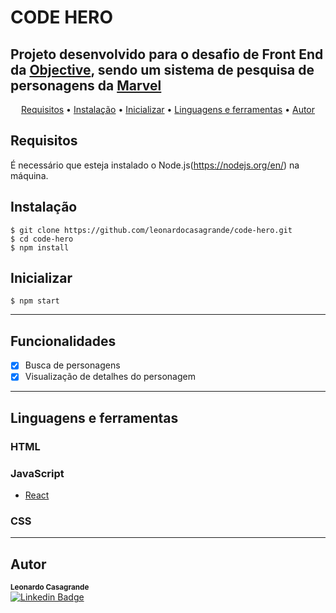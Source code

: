 # CODE HERO

## Projeto desenvolvido para o desafio de Front End da [Objective](https://www.objective.com.br), sendo um sistema de pesquisa de personagens da [Marvel](https://www.marvel.com/)

<p align="center">
 <a href="#Requisitos">Requisitos</a> •
 <a href="#Instalação">Instalação</a> • 
 <a href="#Inicializar">Inicializar</a> • 
 <a href="#Linguagens e ferramentas">Linguagens e ferramentas</a> • 
 <a href="#Autor">Autor</a>
</p>

## Requisitos

É necessário que esteja instalado o Node.js(https://nodejs.org/en/) na máquina.

## Instalação

    $ git clone https://github.com/leonardocasagrande/code-hero.git
    $ cd code-hero
    $ npm install

## Inicializar

    $ npm start

---

## Funcionalidades

- [x] Busca de personagens
- [x] Visualização de detalhes do personagem

---
## Linguagens e ferramentas

### HTML

### JavaScript
- [React](http://facebook.github.io/react)

### CSS
---
## Autor

 <sub><b>Leonardo Casagrande</b></sub></a>
 <br/>
 [![Linkedin Badge](https://img.shields.io/badge/-Leonardo-blue?style=flat-square&logo=Linkedin&logoColor=white&link=https://www.linkedin.com/in/leonardo-casagrande-324501198/)](https://www.linkedin.com/in/leonardo-casagrande-324501198/) 
